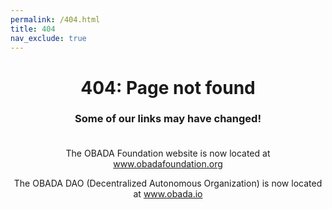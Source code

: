 ```yaml
---
permalink: /404.html
title: 404
nav_exclude: true
---
```


<div style="text-align: center">
  <h1>404: Page not found</h1>

  <h3>Some of our links may have changed!<br>&nbsp;</h3>

  <p>The OBADA Foundation website is now located at <a href="https://www.obadafoundation.org">www.obadafoundation.org</a></p>

  <p>The OBADA DAO (Decentralized Autonomous Organization) is now located at <a href="https://www.obada.io">www.obada.io</a></p>
</div>

